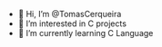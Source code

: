 - 👋 Hi, I’m @TomasCerqueira
- 👀 I’m interested in C projects
- 🌱 I’m currently learning C Language


<!---
TomasCerqueira/TomasCerqueira is a ✨ special ✨ repository because its `README.md` (this file) appears on your GitHub profile.
You can click the Preview link to take a look at your changes.
--->
